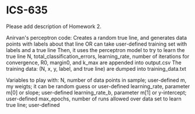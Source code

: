 # ICS-635

Please add description of Homework 2.

Anirvan's perceptron code:
Creates a random true line, and generates data points with labels about that line
OR
can take user-defined training set with labels and a true line
Then, it uses the perceptron model to try to learn the true line
N, total_classification_errors, learning_rate, number of iterations for convergence, R0, margin0, and k_max are appended into output.csv
The training data: (N, x, y, label, and true line) are dumped into training_data.txt

Variables to play with:
N, number of data points in sample; user-defined
m, my weigts; it can be random guess or user-defined
learning_rate, parameter m[0] or slope; user-defined
learning_rate_b, parameter m[1] or y-intercept; user-defined
max_epochs, number of runs allowed over data set to learn true line; user-defined
